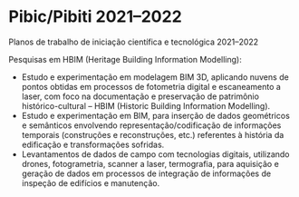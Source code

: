 # Pibic/Pibiti 2021–2022

Planos de trabalho de iniciação científica e tecnológica 2021–2022

Pesquisas em HBIM (Heritage Building Information Modelling):

- Estudo e experimentação em modelagem BIM 3D, aplicando nuvens de
  pontos obtidas em processos de fotometria digital e escaneamento a
  laser, com foco na documentação e preservação de patrimônio
  histórico-cultural – HBIM (Historic Building Information Modelling).
- Estudo e experimentação em BIM, para inserção de dados geométricos e
  semânticos envolvendo representação/codificação de informações
  temporais (construções e reconstruções, etc.) referentes à história da
  edificação e transformações sofridas.
- Levantamentos de dados de campo com tecnologias digitais, utilizando
  drones, fotogrametria, scanner a laser, termografia, para aquisição e
  geração de dados em processos de integração de informações de inspeção
  de edifícios e manutenção.

